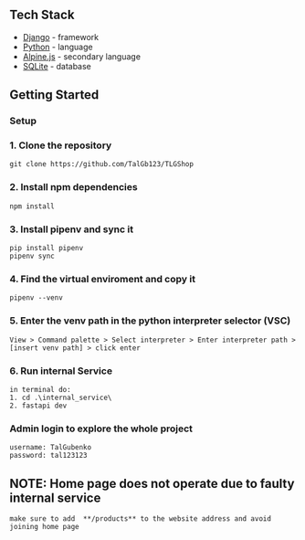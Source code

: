 ## Tech Stack

-   [Django](https://www.djangoproject.com/) - framework
-   [Python](https://www.python.org/) - language
-   [Alpine.js](https://alpinejs.dev/start-here) - secondary language
-   [SQLite](https://www.sqlite.org/index.html) - database

## Getting Started

### Setup

### 1. Clone the repository

```shell
git clone https://github.com/TalGb123/TLGShop
```

### 2. Install npm dependencies

```shell
npm install
```

### 3. Install pipenv and sync it

```shell
pip install pipenv
pipenv sync
```

### 4. Find the virtual enviroment and copy it

```shell
pipenv --venv
```

### 5. Enter the venv path in the python interpreter selector (VSC)

```shell
View > Command palette > Select interpreter > Enter interpreter path > [insert venv path] > click enter
```

### 6. Run internal Service

```shell
in terminal do:
1. cd .\internal_service\
2. fastapi dev
```

### Admin login to explore the whole project

```shell
username: TalGubenko
password: tal123123
```

## NOTE: Home page does not operate due to faulty internal service

```shell
make sure to add  **/products** to the website address and avoid joining home page
```



